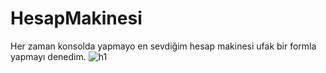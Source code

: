 # HesapMakinesi
Her zaman konsolda yapmayo en sevdiğim hesap makinesi ufak bir formla yapmayı denedim.
![h1](https://user-images.githubusercontent.com/55930672/145718296-6baa9f00-f16f-4474-aac0-a07a99a3f9ad.png)
